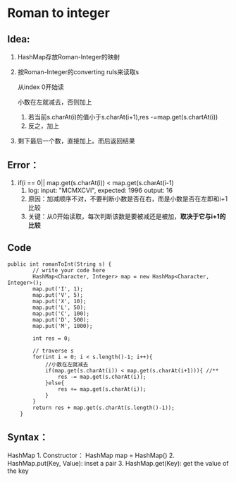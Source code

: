 # Roman to integer

## Idea:

1. HashMap存放Roman-Integer的映射
2. 按Roman-Integer的converting ruls来读取s

    从index 0开始读

    小数在左就减去，否则加上

   1. 若当前s.charAt\(i\)的值小于s.charAt\(i+1\),res -=map.get\(s.chartAt\(i\)\)
   2. 反之，加上

3. 剩下最后一个数，直接加上。而后返回结果

## Error：

1. if\(i == 0\|\| map.get\(s.charAt\(i\)\) &lt; map.get\(s.charAt\(i-1\)
   1. log: input: "MCMXCVI", expected: 1996 output: 16
   2. 原因：加减顺序不对，不要判断小数是否在右，而是小数是否在左即和i+1比较
   3. 关键：从0开始读取，每次判断该数是要被减还是被加，**取决于它与i+1的比较**

## Code

```text
public int romanToInt(String s) {
        // write your code here
        HashMap<Character, Integer> map = new HashMap<Character, Integer>();
        map.put('I', 1);
        map.put('V', 5);
        map.put('X', 10);
        map.put('L', 50);
        map.put('C', 100);
        map.put('D', 500);
        map.put('M', 1000);

        int res = 0;

        // traverse s
        for(int i = 0; i < s.length()-1; i++){
            //小数在左就减去
            if(map.get(s.charAt(i)) < map.get(s.charAt(i+1))){ //**
                res -= map.get(s.charAt(i));
            }else{
                res += map.get(s.charAt(i));
            }
        }
        return res + map.get(s.charAt(s.length()-1));
    }
```

## Syntax：

HashMap 1. Constructor： HashMap map = HashMap\(\) 2. HashMap.put\(Key, Value\): inset a pair 3. HashMap.get\(Key\): get the value of the key

